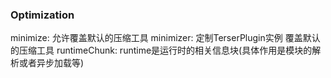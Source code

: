 ### Optimization

minimize: 允许覆盖默认的压缩工具
minimizer: 定制TerserPlugin实例 覆盖默认的压缩工具
runtimeChunk: runtime是运行时的相关信息块(具体作用是模块的解析或者异步加载等)



